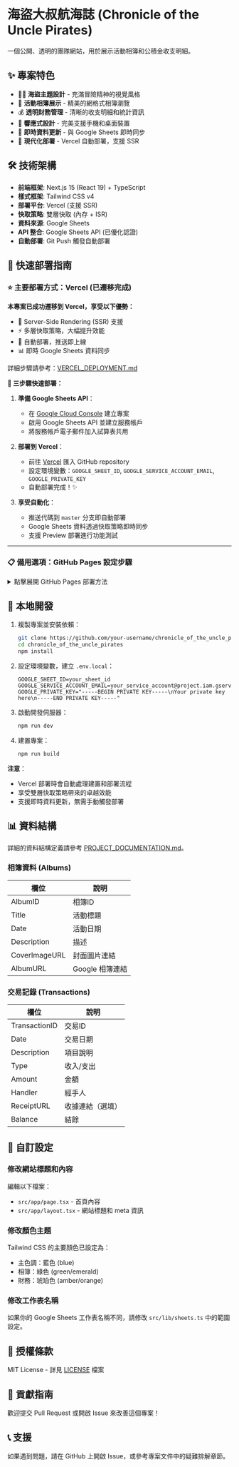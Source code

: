 # 海盜大叔航海誌 (Chronicle of the Uncle Pirates)

一個公開、透明的團隊網站，用於展示活動相簿和公積金收支明細。

## ✨ 專案特色

- 🏴‍☠️ **海盜主題設計** - 充滿冒險精神的視覺風格
- 📸 **活動相簿展示** - 精美的網格式相簿瀏覽
- 💰 **透明財務管理** - 清晰的收支明細和統計資訊
- 📱 **響應式設計** - 完美支援手機和桌面裝置
- 🔄 **即時資料更新** - 與 Google Sheets 即時同步
- 🚀 **現代化部署** - Vercel 自動部署，支援 SSR

## 🛠 技術架構

- **前端框架**: Next.js 15 (React 19) + TypeScript
- **樣式框架**: Tailwind CSS v4
- **部署平台**: Vercel (支援 SSR)
- **快取策略**: 雙層快取 (內存 + ISR)
- **資料來源**: Google Sheets
- **API 整合**: Google Sheets API (已優化認證)
- **自動部署**: Git Push 觸發自動部署

## 🚀 快速部署指南

### ⭐ 主要部署方式：Vercel (已遷移完成)

**本專案已成功遷移到 Vercel，享受以下優勢：**
- 🚀 Server-Side Rendering (SSR) 支援
- ⚡ 多層快取策略，大幅提升效能
- 🔄 自動部署，推送即上線
- 📊 即時 Google Sheets 資料同步

詳細步驟請參考：[VERCEL_DEPLOYMENT.md](./VERCEL_DEPLOYMENT.md)

**🎯 三步驟快速部署：**

1. **準備 Google Sheets API**：
   - 在 [Google Cloud Console](https://console.cloud.google.com/) 建立專案
   - 啟用 Google Sheets API 並建立服務帳戶
   - 將服務帳戶電子郵件加入試算表共用

2. **部署到 Vercel**：
   - 前往 [Vercel](https://vercel.com/) 匯入 GitHub repository
   - 設定環境變數：`GOOGLE_SHEET_ID`, `GOOGLE_SERVICE_ACCOUNT_EMAIL`, `GOOGLE_PRIVATE_KEY`
   - 自動部署完成！✨

3. **享受自動化**：
   - 推送代碼到 `master` 分支即自動部署
   - Google Sheets 資料透過快取策略即時同步
   - 支援 Preview 部署進行功能測試

---

### 📋 備用選項：GitHub Pages 設定步驟

<details>
<summary>點擊展開 GitHub Pages 部署方法</summary>

### 第一步：準備 Google Sheets

1. 建立一個新的 Google Sheets 試算表
2. 將試算表重新命名為「收支明細」或其他合適的名稱
3. 確保工作表名稱為「相簿」和「收支明細」
4. 設定資料結構（參考 PROJECT_DOCUMENTATION.md）

### 第二步：設定 Google Sheets API

1. 前往 [Google Cloud Console](https://console.cloud.google.com/)
2. 建立新專案或選擇現有專案
3. 啟用 Google Sheets API
4. 建立服務帳戶：
   - 前往「IAM 和管理」> 「服務帳戶」
   - 建立服務帳戶
   - 下載 JSON 憑證檔案
5. 將服務帳戶的電子郵件地址加入 Google Sheets 的共用對象（檢視者權限）

### 第三步：設定 GitHub

1. Fork 或複製此專案到你的 GitHub 帳戶
2. 在 GitHub 儲存庫設定中，啟用 GitHub Pages
3. 設定以下 Secrets（Settings > Secrets and variables > Actions）：
   ```
   GOOGLE_SHEET_ID=你的Google Sheets ID
   GOOGLE_SERVICE_ACCOUNT_EMAIL=服務帳戶電子郵件
   GOOGLE_PRIVATE_KEY=服務帳戶私鑰（完整的 JSON 檔案內容）
   ```

### 第四步：設定 Google Apps Script

1. 前往 [Google Apps Script](https://script.google.com/)
2. 建立新專案
3. 將 `google-apps-script/updateWebsite.gs` 的內容貼入
4. 設定腳本屬性：
   - 前往「專案設定」> 「腳本屬性」
   - 新增以下屬性：
     ```
     GITHUB_TOKEN=你的GitHub Personal Access Token
     GITHUB_OWNER=你的GitHub使用者名稱
     GITHUB_REPO=chronicle_of_the_uncle_pirates
     ```

### 第五步：在 Google Sheets 中建立觸發按鈕

1. 在 Google Sheets 中插入圖片或按鈕
2. 點選圖片/按鈕，選擇「指派指令碼」
3. 輸入函式名稱：`updateWebsite`
4. 儲存並測試

</details>

## 🚀 本地開發

1. 複製專案並安裝依賴：
   ```bash
   git clone https://github.com/your-username/chronicle_of_the_uncle_pirates.git
   cd chronicle_of_the_uncle_pirates
   npm install
   ```

2. 設定環境變數，建立 `.env.local`：
   ```env
   GOOGLE_SHEET_ID=your_sheet_id
   GOOGLE_SERVICE_ACCOUNT_EMAIL=your_service_account@project.iam.gserviceaccount.com
   GOOGLE_PRIVATE_KEY="-----BEGIN PRIVATE KEY-----\nYour private key here\n-----END PRIVATE KEY-----"
   ```

3. 啟動開發伺服器：
   ```bash
   npm run dev
   ```

4. 建置專案：
   ```bash
   npm run build
   ```

**注意**：
- Vercel 部署時會自動處理建置和部署流程
- 享受雙層快取策略帶來的卓越效能
- 支援即時資料更新，無需手動觸發部署

## 📊 資料結構

詳細的資料結構定義請參考 [PROJECT_DOCUMENTATION.md](./PROJECT_DOCUMENTATION.md)。

### 相簿資料 (Albums)
| 欄位 | 說明 |
|------|------|
| AlbumID | 相簿ID |
| Title | 活動標題 |
| Date | 活動日期 |
| Description | 描述 |
| CoverImageURL | 封面圖片連結 |
| AlbumURL | Google 相簿連結 |

### 交易記錄 (Transactions)
| 欄位 | 說明 |
|------|------|
| TransactionID | 交易ID |
| Date | 交易日期 |
| Description | 項目說明 |
| Type | 收入/支出 |
| Amount | 金額 |
| Handler | 經手人 |
| ReceiptURL | 收據連結（選填） |
| Balance | 結餘 |

## 🔧 自訂設定

### 修改網站標題和內容

編輯以下檔案：
- `src/app/page.tsx` - 首頁內容
- `src/app/layout.tsx` - 網站標題和 meta 資訊

### 修改顏色主題

Tailwind CSS 的主要顏色已設定為：
- 主色調：藍色 (blue)
- 相簿：綠色 (green/emerald)
- 財務：琥珀色 (amber/orange)

### 修改工作表名稱

如果你的 Google Sheets 工作表名稱不同，請修改 `src/lib/sheets.ts` 中的範圍設定。

## 📝 授權條款

MIT License - 詳見 [LICENSE](LICENSE) 檔案

## 🤝 貢獻指南

歡迎提交 Pull Request 或開啟 Issue 來改善這個專案！

## 📞 支援

如果遇到問題，請在 GitHub 上開啟 Issue，或參考專案文件中的疑難排解章節。